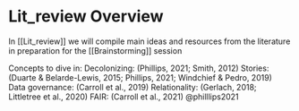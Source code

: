 # Lit_review Overview
In [[Lit_review]] we will compile main ideas and resources from the literature in preparation for the [[Brainstorming]] session 

Concepts to dive in: 
Decolonizing: (Phillips, 2021; Smith, 2012)
Stories: (Duarte & Belarde-Lewis, 2015; Phillips, 2021; Windchief & Pedro, 2019)
Data governance: (Carroll et al., 2019)
Relationality: (Gerlach, 2018; Littletree et al., 2020)
FAIR: (Carroll et al., 2021) @philllips2021 
